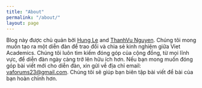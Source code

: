 ```yaml
---
title: "About"
permalink: "/about/"
layout: page
---
```


Blog này được chủ quản bởi [Hung Le](https://hunglvosu.github.io) and [ThanhVu Nguyen](https://dynaroars.github.io/nguyenthanhvuh/). Chúng tôi mong muốn tạo ra một diễn đàn để trao đổi và chia sẻ kinh nghiệm giữa Viet Academics.  Chúng tôi luôn tìm kiếm đóng góp của cộng đồng, từ mọi lĩnh vực, để diễn đàn ngày càng trở lên hữu ích hơn. Nếu bạn mong muốn đóng góp bài viết mới cho diễn đàn, xin gửi về địa chỉ email: [vaforums23@gmail.com](mailto:vaforums23@gmail.com). Chúng tôi sẽ giúp bạn biên tập bài viết để bài của bạn hoàn chỉnh hơn.




